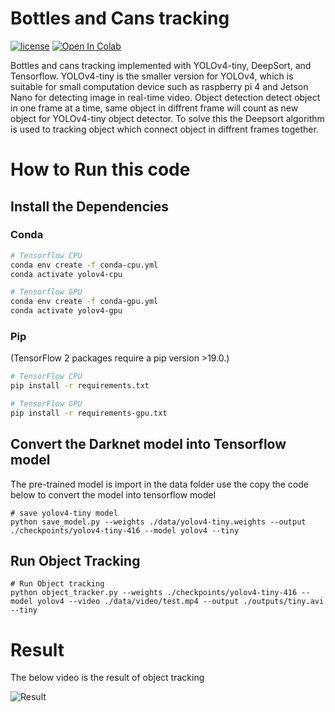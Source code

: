 # Bottles and Cans tracking
[![license](https://img.shields.io/github/license/mashape/apistatus.svg)](LICENSE)
[![Open In Colab](https://colab.research.google.com/assets/colab-badge.svg)](https://colab.research.google.com/drive/1wZ_dKPqKXUCNT_bdk5GjUZ8t4IjWFjmB?usp=sharing)

Bottles and cans tracking implemented with YOLOv4-tiny, DeepSort, and Tensorflow. YOLOv4-tiny is the smaller version for YOLOv4, which is suitable for 
small computation device such as raspberry pi 4 and Jetson Nano for detecting image in real-time video. Object detection detect object in one frame at a time, 
same object in diffrent frame will count as new object for YOLOv4-tiny object detector. To solve this the Deepsort algorithm is used to tracking object which connect object in diffrent frames together.

# How to Run this code

## Install the Dependencies

### Conda

```bash
# Tensorflow CPU
conda env create -f conda-cpu.yml
conda activate yolov4-cpu

# Tensorflow GPU
conda env create -f conda-gpu.yml
conda activate yolov4-gpu
```
### Pip

(TensorFlow 2 packages require a pip version >19.0.)
```bash
# TensorFlow CPU
pip install -r requirements.txt

# TensorFlow GPU
pip install -r requirements-gpu.txt
```
## Convert the Darknet model into Tensorflow model

The pre-trained model is import in the data folder use the copy the code below to convert the model into tensorflow model 
```
# save yolov4-tiny model
python save_model.py --weights ./data/yolov4-tiny.weights --output ./checkpoints/yolov4-tiny-416 --model yolov4 --tiny

```
## Run Object Tracking
```
# Run Object tracking
python object_tracker.py --weights ./checkpoints/yolov4-tiny-416 --model yolov4 --video ./data/video/test.mp4 --output ./outputs/tiny.avi --tiny

```
# Result

The below video is the result of object tracking

![Result](https://github.com/khinthandarkyaw98/AIoT_Group_1/blob/main/Object_Tracking/outputs/bottles_cans_tracking.gif)
